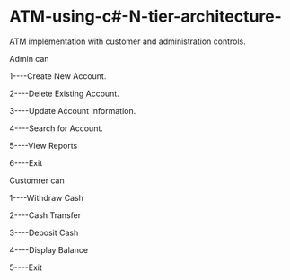 # ATM-using-c#-N-tier-architecture-

ATM implementation with customer and administration controls.

Admin can 

1----Create New Account.

2----Delete Existing Account.

3----Update Account Information.

4----Search for Account.

5----View Reports

6----Exit

Customrer can

1----Withdraw Cash

2----Cash Transfer

3----Deposit Cash

4----Display Balance

5----Exit

  

